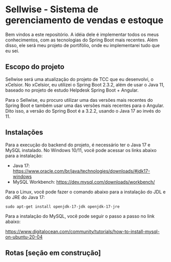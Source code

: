 # Sellwise - Sistema de gerenciamento de vendas e estoque

Bem vindos a este repositório. A idéia dele é implementar todos os meus conhecimentos, com as tecnologias do Spring Boot mais recentes. Além disso, ele será meu projeto de portifólio, onde eu implementarei tudo que eu sei.

## Escopo do projeto
Sellwise será uma atualização do projeto de TCC que eu desenvolvi, o xCelsior. No xCelsior, eu utilizei o Spring Boot 2.3.2, além de usar o Java 11, baseado no projeto de estudo Helpdesk Spring Boot + Angular. 

Para o Sellwise, eu procuro utilizar uma das versões mais recentes do Spring Boot e também usar uma das versões mais recentes para o Angular. Dito isso, a versão do Spring Boot é a 3.2.2, usando o Java 17 ao invés do 11. 

## Instalações
Para a execução do backend do projeto, é necessário ter o Java 17 e MySQL instalado. No Windows 10/11, você pode acessar os links abaixo para a instalação:
- Java 17: https://www.oracle.com/br/java/technologies/downloads/#jdk17-windows
- MySQL Workbench: https://dev.mysql.com/downloads/workbench/
 
Para o Linux, você pode fazer o comando abaixo para a instalação do JDL e do JRE do Java 17:
```
sudo apt-get install openjdk-17-jdk openjdk-17-jre
```

Para a instalação do MySQL, você pode seguir o passo a passo no link abaixo:

https://www.digitalocean.com/community/tutorials/how-to-install-mysql-on-ubuntu-20-04

## Rotas [seção em construção]
